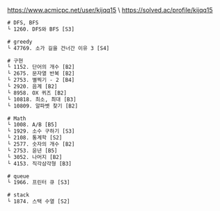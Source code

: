 https://www.acmicpc.net/user/kijqq15 \\
https://solved.ac/profile/kijqq15

```html
# DFS, BFS
└ 1260. DFS와 BFS [S3]

# greedy
└ 47769. 소가 길을 건너간 이유 3 [S4]   

# 구현
└ 1152. 단어의 개수 [B2]   
└ 2675. 문자열 반복 [B2]   
└ 2753. 별찍기 - 2 [B4]   
└ 2920. 음계 [B2]   
└ 8958. OX 퀴즈 [B2]   
└ 10818. 최소, 최대 [B3]  
└ 10809. 알파벳 찾기 [B2]  

# Math
└ 1008. A/B [B5]   
└ 1929. 소수 구하기 [S3]
└ 2108. 통계학 [S2]   
└ 2577. 숫자의 개수 [B2]  
└ 2753. 윤년 [B5]   
└ 3052. 나머지 [B2]  
└ 4153. 직각삼각형 [B3] 

# queue
└ 1966. 프린터 큐 [S3]  

# stack
└ 1874. 스택 수열 [S2]  

```
